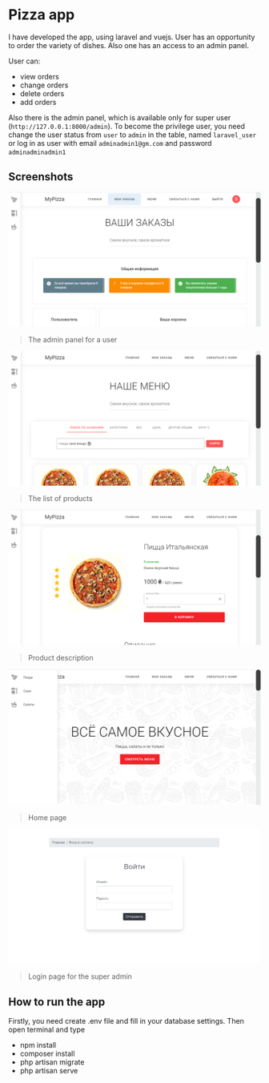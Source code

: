 # Pizza app
I have developed the app, using laravel and vuejs. User has an opportunity to order the variety of dishes. Also one has an access to an admin panel. <br/>

User can:
* view orders
* change orders
* delete orders
* add orders

Also there is the admin panel, which is available only for super user (`http://127.0.0.1:8000/admin`). To become the privilege user, you need change the user status from `user` to `admin` in the table, named `laravel_user` or log in as user with email `adminadmin1@gm.com` and password `adminadminadmin1`

## Screenshots

![Alt text](./screenshots/screen.png)
> The admin panel for a user

![Alt text](./screenshots/screen1.png)
> The list of products

![Alt text](./screenshots/screen2.png)
> Product description

![Alt text](./screenshots/screen3.png)
> Home page

![Alt text](./screenshots/screen4.png)
> Login page for the super admin

## How to run the app
Firstly, you need create .env file and fill in your database settings. Then open terminal and type
* npm install
* composer install
* php artisan migrate
* php artisan serve
